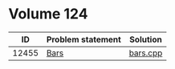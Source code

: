 # Volume 124

|  ID   |                                                    Problem statement                                                     |        Solution        |
|:-----:|:-------------------------------------------------------------------------------------------------------------------------|:----------------------:|
| 12455 | [Bars](http://uva.onlinejudge.org/index.php?option=com_onlinejudge&Itemid=8&category=279&page=show_problem&problem=3886) | [bars.cpp](./bars.cpp) |
